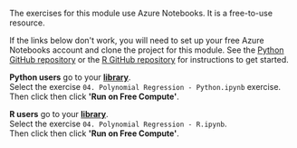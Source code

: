 The exercises for this module use Azure Notebooks. It is a free-to-use resource.

If the links below don't work, you will need to set up your free Azure Notebooks account and clone the project for this module. See the [Python GitHub repository](https://www.github.com/MicrosoftDocs/MicrosoftDocs/ms-learn-ml-crash-course-python) or the [R GitHub repository](https://www.github.com/MicrosoftDocs/ms-learn-ml-crash-course-R) for instructions to get started.

**Python users** go to your __[library](https://notebooks.azure.com/home/libraries/ms-learn-ml-crash-course-pytho)__.  
Select the exercise `04. Polynomial Regression - Python.ipynb` exercise.  
Then click then click __'Run on Free Compute'__.  

**R users** go to your __[library](https://notebooks.azure.com/home/libraries/ms-learn-ml-crash-course-R)__.  
Select the exercise `04. Polynomial Regression - R.ipynb`.  
Then click then click __'Run on Free Compute'__.  